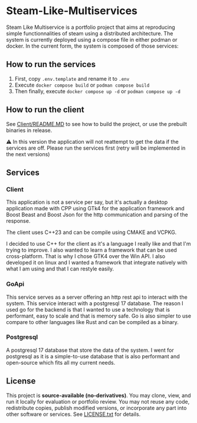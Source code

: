 # Steam-Like-Multiservices
Steam Like Multiservice is a portfolio project that aims at reproducing simple functionnalities of steam
using a distributed architecture. The system is currently deployed using a compose file in either
podman or docker. In the current form, the system is composed of those services:

## How to run the services
1. First, copy `.env.template` and rename it to `.env`
2. Execute `docker compose build` or `podman compose build`
3. Then finally, execute `docker compose up -d` or `podman compose up -d`

## How to run the client
See [Client/README.MD](./Client/README.MD) to see how to build the project, or use the prebuilt binaries in release.

⚠️ In this version the application will not reattempt to get the data if the services are off.
Please run the services first (retry will be implemented in the next versions)

## Services
### Client
This application is not a service per say, but it's actually a desktop application made with CPP
using GTk4 for the application framework and Boost Beast and Boost Json for the http communication and
parsing of the response.

The client uses C++23 and can be compile using CMAKE and VCPKG.

I decided to use C++ for the client as it's a language I really like and that I'm trying to improve.
I also wanted to learn a framework that can be used cross-platform. That is why I chose GTK4 over
the Win API. I also developed it on linux and I wanted a framework that integrate natively with what
I am using and that I can restyle easily.

### GoApi
This service serves as a server offering an http rest api to interact with the system.
This service interact with a postgresql 17 database. The reason I used go for the backend
is that I wanted to use a technology that is performant, easy to scale and that is memory safe.
Go is also simpler to use compare to other languages like Rust and can be compiled as a binary.

### Postgresql
A postgresql 17 database that store the data of the system. I went for postgresql as it is a
simple-to-use database that is also performant and open-source which fits all my current needs.

## License
This project is **source-available (no-derivatives)**. You may clone, view, and run it
locally for evaluation or portfolio review. You may not reuse any code, redistribute
copies, publish modified versions, or incorporate any part into other software or
services. See [LICENSE.txt](./LICENSE.txt) for details.